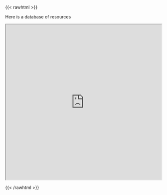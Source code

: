 

{{< rawhtml >}}
<div>
<p> Here is a database of resources </p>
  <iframe src="https://docs.google.com/spreadsheets/d/e/2PACX-1vQ1LzxUNodZkK7vz1rFpUS7xN6gSGctIcWiICuOn7nPP6F_edDqUB0Hl3sGycMBLSrgobBkz4HNVt5g/pubhtml?widget=true&amp" width="500" height="500"></iframe>


{{< /rawhtml >}}
<!--more-->
